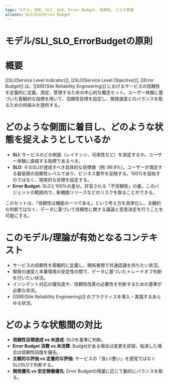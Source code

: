 ```yaml
---
tags: モデル, SRE, SLI, SLO, Error Budget, 信頼性, リスク管理
aliases: SLI/SLO/Error Budget
---
```

# モデル/SLI_SLO_ErrorBudgetの原則

# 概要
[[SLI(Service Level Indicator)]], [[SLO(Service Level Objective)]], [[Error Budget]] は、[[SRE(Site Reliability Engineering)]] におけるサービスの信頼性を定量的に定義、測定、管理するための中心的な概念セット。ユーザー体験に基づいた客観的な指標を用いて、信頼性目標を設定し、開発速度とのバランスを取るための枠組みを提供する。

# どのような側面に着目し、どのような状態を捉えようとしているか
* **SLI**: サービスのどの側面（レイテンシ、可用性など）を測定するか。ユーザー体験に直結する指標であるべき。
* **SLO**: そのSLIが達成すべき具体的な目標値（例: 99.9%）。ユーザーが満足する最低限の信頼性レベルであり、ビジネス要件を反映する。100%を目指すのではなく、現実的な目標を設定する。
* **Error Budget**: SLOと100%の差分。許容される「不信頼性」の量。このバジェットの範囲内で、新機能リリースなどのリスクを取ることができる。

このセットは、「信頼性は機能の一つである」という考え方を具体化し、主観的な判断ではなく、データに基づいて信頼性に関する議論と意思決定を行うことを可能にする。

# このモデル/理論が有効となるコンテキスト
* サービスの信頼性を客観的に定義し、関係者間で共通認識を持ちたい状況。
* 開発の速度と本番環境の安定性の間で、データに基づいたトレードオフ判断を行いたい状況。
* インシデント対応の優先度や、信頼性改善の必要性を判断するための基準が必要な状況。
* [[SRE(Site Reliability Engineering)]] のプラクティスを導入・実践するあらゆる状況。

# どのような状態間の対比
* **信頼性目標達成 vs 未達成**: SLOを基準に判断。
* **Error Budget 消費 vs 未消費**: Budgetがある場合は変更を許容、枯渇した場合は信頼性回復を優先。
* **主観的な評価 vs 定量的な評価**: サービスの「良い/悪い」を感覚ではなくSLI/SLOで判断する。
* **開発優先 vs 安定稼働優先**: Error Budgetの残量に応じて動的にバランスを取る。
